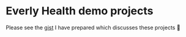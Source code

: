 # Everly Health demo projects

Please see the [gist](https://gist.github.com/cellularmitosis/6ff9cc69935ad3f7064f759149ce69c0) I have prepared which discusses these projects 🤩
